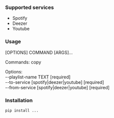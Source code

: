 
### Supported services
- Spotify
- Deezer
- Youtube


### Usage

[OPTIONS] COMMAND [ARGS]...

Commands:
  copy

Options:  
  --playlist-name TEXT [required]  
  --to-service [spotify|deezer|youtube] [required]  
  --from-service [spotify|deezer|youtube] [required]  


### Installation
`pip install ...`
